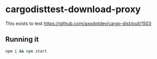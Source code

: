 # cargodisttest-download-proxy

This exists to test https://github.com/axodotdev/cargo-dist/pull/1503

## Running it

```bash
npm i && npm start
```
